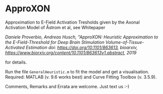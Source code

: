 # ApproXON
Approximation to E-Field Activation Tresholds given by the Axonal Activation Model of Åstrom et al,
see Whitepaper 

*Daniele Proverbio, Andreas Husch, "ApproXON: Heuristic Approximation to the E-Field-Threshold for Deep Brain Stimulation Volume-of-Tissue-Activated Estimation
doi: https://doi.org/10.1101/863613, bioarxiv, https://www.biorxiv.org/content/10.1101/863613v1.abstract, 2019*

for details.

Run the file `GeneralHeuristic.m` to fit the model and get a visualisation.   
Required: MATLAB (v. 9.6 works best) and Curve Fitting Toolbox (v. 3.5.9). 

Comments, Remarks and Errata are welcome. Just text us :-)

